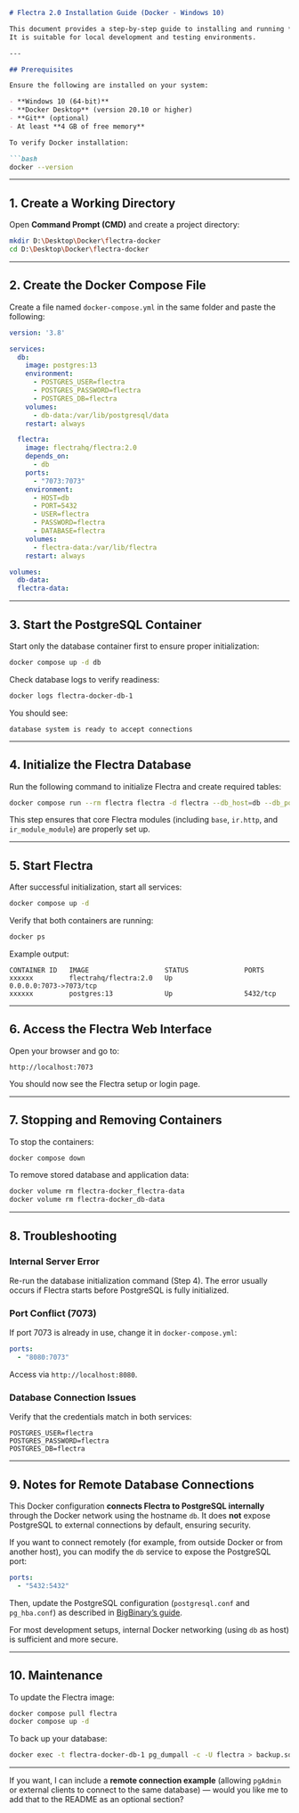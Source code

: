 

````markdown
# Flectra 2.0 Installation Guide (Docker - Windows 10)

This document provides a step-by-step guide to installing and running **Flectra 2.0** using **Docker** on Windows 10.  
It is suitable for local development and testing environments.

---

## Prerequisites

Ensure the following are installed on your system:

- **Windows 10 (64-bit)**
- **Docker Desktop** (version 20.10 or higher)
- **Git** (optional)
- At least **4 GB of free memory**

To verify Docker installation:

```bash
docker --version
````

---

## 1. Create a Working Directory

Open **Command Prompt (CMD)** and create a project directory:

```bash
mkdir D:\Desktop\Docker\flectra-docker
cd D:\Desktop\Docker\flectra-docker
```

---

## 2. Create the Docker Compose File

Create a file named `docker-compose.yml` in the same folder and paste the following:

```yaml
version: '3.8'

services:
  db:
    image: postgres:13
    environment:
      - POSTGRES_USER=flectra
      - POSTGRES_PASSWORD=flectra
      - POSTGRES_DB=flectra
    volumes:
      - db-data:/var/lib/postgresql/data
    restart: always

  flectra:
    image: flectrahq/flectra:2.0
    depends_on:
      - db
    ports:
      - "7073:7073"
    environment:
      - HOST=db
      - PORT=5432
      - USER=flectra
      - PASSWORD=flectra
      - DATABASE=flectra
    volumes:
      - flectra-data:/var/lib/flectra
    restart: always

volumes:
  db-data:
  flectra-data:
```

---

## 3. Start the PostgreSQL Container

Start only the database container first to ensure proper initialization:

```bash
docker compose up -d db
```

Check database logs to verify readiness:

```bash
docker logs flectra-docker-db-1
```

You should see:

```
database system is ready to accept connections
```

---

## 4. Initialize the Flectra Database

Run the following command to initialize Flectra and create required tables:

```bash
docker compose run --rm flectra flectra -d flectra --db_host=db --db_port=5432 --db_user=flectra --db_password=flectra --log-level=info --init=base
```

This step ensures that core Flectra modules (including `base`, `ir.http`, and `ir_module_module`) are properly set up.

---

## 5. Start Flectra

After successful initialization, start all services:

```bash
docker compose up -d
```

Verify that both containers are running:

```bash
docker ps
```

Example output:

```
CONTAINER ID   IMAGE                   STATUS              PORTS
xxxxxx         flectrahq/flectra:2.0   Up                  0.0.0.0:7073->7073/tcp
xxxxxx         postgres:13             Up                  5432/tcp
```

---

## 6. Access the Flectra Web Interface

Open your browser and go to:

```
http://localhost:7073
```

You should now see the Flectra setup or login page.

---

## 7. Stopping and Removing Containers

To stop the containers:

```bash
docker compose down
```

To remove stored database and application data:

```bash
docker volume rm flectra-docker_flectra-data
docker volume rm flectra-docker_db-data
```

---

## 8. Troubleshooting

### Internal Server Error

Re-run the database initialization command (Step 4). The error usually occurs if Flectra starts before PostgreSQL is fully initialized.

### Port Conflict (7073)

If port 7073 is already in use, change it in `docker-compose.yml`:

```yaml
ports:
  - "8080:7073"
```

Access via `http://localhost:8080`.

### Database Connection Issues

Verify that the credentials match in both services:

```
POSTGRES_USER=flectra
POSTGRES_PASSWORD=flectra
POSTGRES_DB=flectra
```

---

## 9. Notes for Remote Database Connections

This Docker configuration **connects Flectra to PostgreSQL internally** through the Docker network using the hostname `db`.
It does **not** expose PostgreSQL to external connections by default, ensuring security.

If you want to connect remotely (for example, from outside Docker or from another host), you can modify the `db` service to expose the PostgreSQL port:

```yaml
ports:
  - "5432:5432"
```

Then, update the PostgreSQL configuration (`postgresql.conf` and `pg_hba.conf`) as described in [BigBinary’s guide](https://www.bigbinary.com/blog/configure-postgresql-to-allow-remote-connection).

For most development setups, internal Docker networking (using `db` as host) is sufficient and more secure.

---

## 10. Maintenance

To update the Flectra image:

```bash
docker compose pull flectra
docker compose up -d
```

To back up your database:

```bash
docker exec -t flectra-docker-db-1 pg_dumpall -c -U flectra > backup.sql
```

---


If you want, I can include a **remote connection example** (allowing `pgAdmin` or external clients to connect to the same database) — would you like me to add that to the README as an optional section?
```

